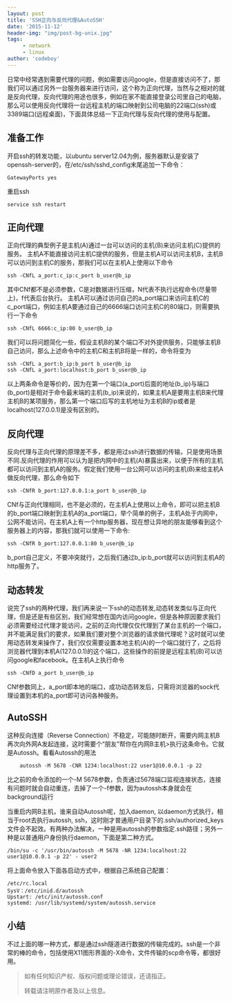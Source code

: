 ```yaml
---
layout: post
title: 'SSH正向与反向代理&AutoSSH'
date: '2015-11-12'
header-img: "img/post-bg-unix.jpg"
tags:
     - network
     - linux
author: 'codeboy'
---
```


日常中经常遇到需要代理的问题，例如需要访问google，但是直接访问不了，那我们可以通过另外一台服务器来进行访问，这个称为正向代理，当然与之相对的就是反向代理，反向代理的用途也很多，例如在家不能直接登录公司里自己的电脑，那么可以使用反向代理将一台远程主机的端口映射到公司电脑的22端口(ssh)或3389端口(远程桌面)，下面具体总结一下正向代理与反向代理的使用与配置。

## 准备工作
开启ssh的转发功能，以ubuntu server12.04为例，服务器默认是安装了openssh-server的，在/etc/ssh/sshd_config末尾追加一下命令：

	GatewayPorts yes

重启ssh

	service ssh restart

## 正向代理
正向代理的典型例子是主机(A)通过一台可以访问的主机(B)来访问主机(C)提供的服务。 主机A不能直接访问主机C提供的服务，但是主机A可以访问主机B，主机B可以访问到主机C的服务，那我们可以在主机A上使用以下命令

	ssh -CNfL a_port:c_ip:c_port b_user@b_ip

其中CNf都不是必须参数，C是对数据进行压缩，N代表不执行远程命令(尽量带上)，f代表后台执行。 主机A可以通过访问自己的a_port端口来访问主机C的c_port端口，例如主机A要通过自己的6666端口访问主机C的80端口，则需要执行一下命令

	ssh -CNfL 6666:c_ip:80 b_user@b_ip

我们可以将问题简化一些，假设主机B的某个端口不对外提供服务，只能够主机B自己访问，那么上述命令中的主机C和主机B将是一样的，命令将变为

	ssh -CNfL a_port:b_ip:b_port b_user@b_ip
	ssh -CNfL a_port:localhost:b_port b_user@b_ip

以上两条命令是等价的，因为在第一个端口(a_port)后面的地址(b_ip)与端口(b_port)是相对于命令最末端的主机(b_ip)来说的，如果主机A是要用主机B来代理主机B的某项服务，那么第一个端口后写的主机地址为主机B的ip或者是localhost(127.0.0.1)是没有区别的。

## 反向代理
反向代理与正向代理的原理差不多，都是用过ssh进行数据的传输，只是使用场景不同.反向代理的作用可以认为是把内网中的主机(A)暴露出来，以便于所有的主机都可以访问到主机A的服务。假定我们使用一台公网可以访问的主机(B)来给主机A做反向代理，那么命令如下

	ssh -CNfR b_port:127.0.0.1:a_port b_user@b_ip

CNf与正向代理相同，也不是必须的，在主机A上使用以上命令，即可以把主机B的b_port端口映射到主机A的a_port端口，举个简单的例子，主机A处于内网中，公网不能访问，在主机A上有一个http服务器，现在想让异地的朋友能够看到这个服务器上的内容，那我们就可以使用一下命令:

	ssh -CNfR b_port:127.0.0.1:80 b_user@b_ip

b_port自己定义，不要冲突就行，之后我们通过b_ip:b_port就可以访问到主机A的http服务了。

## 动态转发
说完了ssh的两种代理，我们再来说一下ssh的动态转发,动态转发类似与正向代理，但是还是有些区别，我们经常想在国内访问google，但是各种原因要求我们必须需要经过代理才能访问，之前的正向代理仅仅代理到了某台主机的一个端口，并不能满足我们的要求，如果我们要对整个浏览器的请求做代理呢？这时就可以使用动态转发来操作了，我们仅仅需要设置本地主机(A)的一个端口就行了，之后将浏览器代理到本机A(127.0.0.1)的这个端口，这些操作的前提是远程主机(B)可以访问google和facebook。在主机A上执行命令

	ssh -CNfD a_port b_user@b_ip

CNf参数同上，a_port即本地的端口，成功动态转发后，只需将浏览器的sock代理设置到本机的a_port即可访问各种服务。

## AutoSSH
这种反向连接（Reverse Connection）不稳定，可能随时断开，需要内网主机B再次向外网A发起连接，这时需要个“朋友”帮你在内网B主机>执行这条命令。它就是Autossh。看看Autossh的用法

        autossh -M 5678 -CNR 1234:localhost:22 user1@10.0.0.1 -p 22

比之前的命令添加的一个-M 5678参数，负责通过5678端口监视连接状态，连接有问题时就会自动重连，去掉了一个-f参数，因为autossh本身就会在background运行

当重启内网B主机，谁来自动Autossh呢，加入daemon, 以daemon方式执行，相当于root去执行autossh, ssh，这时刚才普通用户目录下的.ssh/authorized_keys文件会不起效。有两种办法解决，一种是用autossh的参数指定.ssh路径；另外一种是以普通用户身份执行daemon，下面是第二种方式。

	/bin/su -c '/usr/bin/autossh -M 5678 -NR 1234:localhost:22 user1@10.0.0.1 -p 22' - user2

将上面命令放入下面各启动方式中，根据自己系统自己配置：

	/etc/rc.local
	SysV：/etc/inid.d/autossh
	Upstart: /etc/init/autossh.conf
	systemd: /usr/lib/systemd/system/autossh.service

## 小结
不过上面的哪一种方式，都是通过ssh隧道进行数据的传输完成的。ssh是一个非常的棒的命令，包括使用X11图形界面的-X命令，文件传输的scp命令等，都很好用。

> 如有任何知识产权、版权问题或理论错误，还请指正。
>
> 转载请注明原作者及以上信息。
